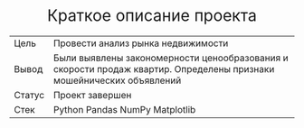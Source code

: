 <h1 style="font-weight:normal" align="center">Краткое описание проекта</h1>

<table whidt=100% valign=top >
  <tr>
    <td>Цель</td>
    <td>Провести анализ рынка недвижимости</td>
  </tr>
  <tr>
    <td>Вывод</td>
    <td>Были выявлены закономерности ценообразования и скорости продаж квартир. Определены признаки мошейнических объявлений</td>
  </tr>
  <tr>
    <td>Статус</td>
    <td>Проект завершен</td>
  </tr>
  <tr>
    <td>Стек</td>
    <td>Python Pandas NumPy Matplotlib </td>
  </tr>
</table>
